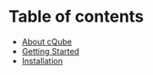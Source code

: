 # Table of contents

* [About cQube](README.md)
* [Getting Started](getting-started.md)
* [Installation](installation.md)
